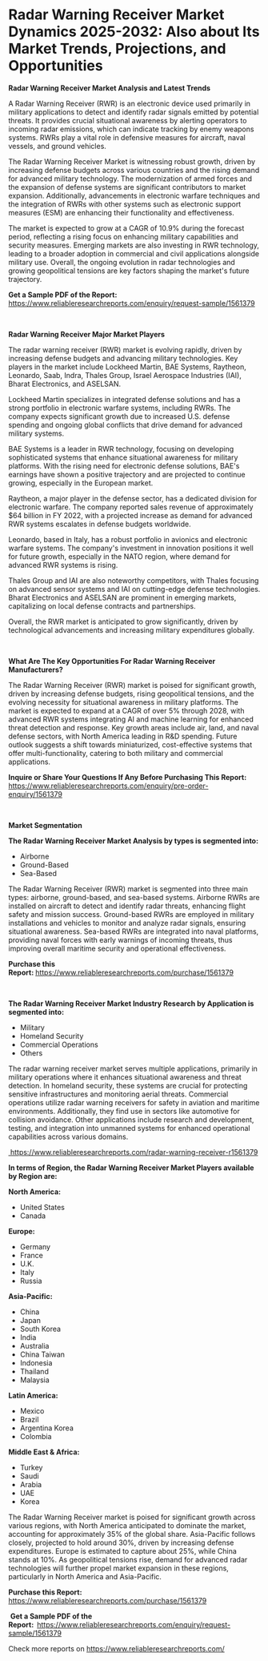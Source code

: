 <p><h1>Radar Warning Receiver Market Dynamics 2025-2032: Also about Its Market Trends, Projections, and Opportunities</h1></p><p><strong>Radar Warning Receiver Market Analysis and Latest Trends</strong></p>
<p><p>A Radar Warning Receiver (RWR) is an electronic device used primarily in military applications to detect and identify radar signals emitted by potential threats. It provides crucial situational awareness by alerting operators to incoming radar emissions, which can indicate tracking by enemy weapons systems. RWRs play a vital role in defensive measures for aircraft, naval vessels, and ground vehicles.</p><p>The Radar Warning Receiver Market is witnessing robust growth, driven by increasing defense budgets across various countries and the rising demand for advanced military technology. The modernization of armed forces and the expansion of defense systems are significant contributors to market expansion. Additionally, advancements in electronic warfare techniques and the integration of RWRs with other systems such as electronic support measures (ESM) are enhancing their functionality and effectiveness.</p><p>The market is expected to grow at a CAGR of 10.9% during the forecast period, reflecting a rising focus on enhancing military capabilities and security measures. Emerging markets are also investing in RWR technology, leading to a broader adoption in commercial and civil applications alongside military use. Overall, the ongoing evolution in radar technologies and growing geopolitical tensions are key factors shaping the market's future trajectory.</p></p>
<p><strong>Get a Sample PDF of the Report:&nbsp;</strong> <a href="https://www.reliableresearchreports.com/enquiry/request-sample/1561379?utm_campaign=1558&utm_medium=2&utm_source=Github&utm_content=ia&utm_term=16022025&utm_id=radar-warning-receiver">https://www.reliableresearchreports.com/enquiry/request-sample/1561379</a></p>
<p>&nbsp;</p>
<p><strong>Radar Warning Receiver Major Market Players</strong></p>
<p><p>The radar warning receiver (RWR) market is evolving rapidly, driven by increasing defense budgets and advancing military technologies. Key players in the market include Lockheed Martin, BAE Systems, Raytheon, Leonardo, Saab, Indra, Thales Group, Israel Aerospace Industries (IAI), Bharat Electronics, and ASELSAN.</p><p>Lockheed Martin specializes in integrated defense solutions and has a strong portfolio in electronic warfare systems, including RWRs. The company expects significant growth due to increased U.S. defense spending and ongoing global conflicts that drive demand for advanced military systems.</p><p>BAE Systems is a leader in RWR technology, focusing on developing sophisticated systems that enhance situational awareness for military platforms. With the rising need for electronic defense solutions, BAE's earnings have shown a positive trajectory and are projected to continue growing, especially in the European market.</p><p>Raytheon, a major player in the defense sector, has a dedicated division for electronic warfare. The company reported sales revenue of approximately $64 billion in FY 2022, with a projected increase as demand for advanced RWR systems escalates in defense budgets worldwide.</p><p>Leonardo, based in Italy, has a robust portfolio in avionics and electronic warfare systems. The company's investment in innovation positions it well for future growth, especially in the NATO region, where demand for advanced RWR systems is rising.</p><p>Thales Group and IAI are also noteworthy competitors, with Thales focusing on advanced sensor systems and IAI on cutting-edge defense technologies. Bharat Electronics and ASELSAN are prominent in emerging markets, capitalizing on local defense contracts and partnerships.</p><p>Overall, the RWR market is anticipated to grow significantly, driven by technological advancements and increasing military expenditures globally.</p></p>
<p>&nbsp;</p>
<p><strong>What Are The Key Opportunities For Radar Warning Receiver Manufacturers?</strong></p>
<p><p>The Radar Warning Receiver (RWR) market is poised for significant growth, driven by increasing defense budgets, rising geopolitical tensions, and the evolving necessity for situational awareness in military platforms. The market is expected to expand at a CAGR of over 5% through 2028, with advanced RWR systems integrating AI and machine learning for enhanced threat detection and response. Key growth areas include air, land, and naval defense sectors, with North America leading in R&D spending. Future outlook suggests a shift towards miniaturized, cost-effective systems that offer multi-functionality, catering to both military and commercial applications.</p></p>
<p><strong>Inquire or Share Your Questions If Any Before Purchasing This Report:</strong> <a href="https://www.reliableresearchreports.com/enquiry/pre-order-enquiry/1561379?utm_campaign=1558&utm_medium=2&utm_source=Github&utm_content=ia&utm_term=16022025&utm_id=radar-warning-receiver">https://www.reliableresearchreports.com/enquiry/pre-order-enquiry/1561379</a></p>
<p>&nbsp;</p>
<p><strong>Market Segmentation</strong></p>
<p><strong>The Radar Warning Receiver Market Analysis by types is segmented into:</strong></p>
<p><ul><li>Airborne</li><li>Ground-Based</li><li>Sea-Based</li></ul></p>
<p><p>The Radar Warning Receiver (RWR) market is segmented into three main types: airborne, ground-based, and sea-based systems. Airborne RWRs are installed on aircraft to detect and identify radar threats, enhancing flight safety and mission success. Ground-based RWRs are employed in military installations and vehicles to monitor and analyze radar signals, ensuring situational awareness. Sea-based RWRs are integrated into naval platforms, providing naval forces with early warnings of incoming threats, thus improving overall maritime security and operational effectiveness.</p></p>
<p><strong>Purchase this Report:&nbsp;</strong><a href="https://www.reliableresearchreports.com/purchase/1561379?utm_campaign=1558&utm_medium=2&utm_source=Github&utm_content=ia&utm_term=16022025&utm_id=radar-warning-receiver">https://www.reliableresearchreports.com/purchase/1561379</a></p>
<p>&nbsp;</p>
<p><strong>The Radar Warning Receiver Market Industry Research by Application is segmented into:</strong></p>
<p><ul><li>Military</li><li>Homeland Security</li><li>Commercial Operations</li><li>Others</li></ul></p>
<p><p>The radar warning receiver market serves multiple applications, primarily in military operations where it enhances situational awareness and threat detection. In homeland security, these systems are crucial for protecting sensitive infrastructures and monitoring aerial threats. Commercial operations utilize radar warning receivers for safety in aviation and maritime environments. Additionally, they find use in sectors like automotive for collision avoidance. Other applications include research and development, testing, and integration into unmanned systems for enhanced operational capabilities across various domains.</p></p>
<p><a href="https://www.reliableresearchreports.com/radar-warning-receiver-r1561379?utm_campaign=1558&utm_medium=2&utm_source=Github&utm_content=ia&utm_term=16022025&utm_id=radar-warning-receiver">&nbsp;https://www.reliableresearchreports.com/radar-warning-receiver-r1561379</a></p>
<p><strong>In terms of Region, the Radar Warning Receiver Market Players available by Region are:</strong></p>
<p>
    <p> <strong> North America: </strong>
        <ul>
            <li>United States</li>
            <li>Canada</li>
        </ul>
        </p> 
    <p> <strong> Europe: </strong>
        <ul>
            <li>Germany</li>
            <li>France</li>
            <li>U.K.</li>
            <li>Italy</li>
            <li>Russia</li>
        </ul>
        </p> 
    <p> <strong> Asia-Pacific: </strong>
        <ul>
            <li>China</li>
            <li>Japan</li>
            <li>South Korea</li>
            <li>India</li>
            <li>Australia</li>
            <li>China Taiwan</li>
            <li>Indonesia</li>
            <li>Thailand</li>
            <li>Malaysia</li>
        </ul>
        </p> 
    <p> <strong> Latin America: </strong>
        <ul>
            <li>Mexico</li>
            <li>Brazil</li>
            <li>Argentina Korea</li>
            <li>Colombia</li>
        </ul>
        </p> 
    <p> <strong> Middle East & Africa: </strong>
        <ul>
            <li>Turkey</li>
            <li>Saudi</li>
            <li>Arabia</li>
            <li>UAE</li>
            <li>Korea</li>
        </ul>
    </p>
    </p>
<p><p>The Radar Warning Receiver market is poised for significant growth across various regions, with North America anticipated to dominate the market, accounting for approximately 35% of the global share. Asia-Pacific follows closely, projected to hold around 30%, driven by increasing defense expenditures. Europe is estimated to capture about 25%, while China stands at 10%. As geopolitical tensions rise, demand for advanced radar technologies will further propel market expansion in these regions, particularly in North America and Asia-Pacific.</p></p>
<p><strong>Purchase this Report: </strong><a href="https://www.reliableresearchreports.com/purchase/1561379?utm_campaign=1558&utm_medium=2&utm_source=Github&utm_content=ia&utm_term=16022025&utm_id=radar-warning-receiver">https://www.reliableresearchreports.com/purchase/1561379</a></p>
<p>&nbsp;<strong>Get a Sample PDF of the Report:&nbsp;&nbsp;</strong><a href="https://www.reliableresearchreports.com/enquiry/request-sample/1561379?utm_campaign=1558&utm_medium=2&utm_source=Github&utm_content=ia&utm_term=16022025&utm_id=radar-warning-receiver">https://www.reliableresearchreports.com/enquiry/request-sample/1561379</a></p>
<p><strong></strong></p>
<p>Check more reports on <a href="https://www.reliableresearchreports.com/?utm_campaign=1558&utm_medium=2&utm_source=Github&utm_content=ia&utm_term=16022025&utm_id=radar-warning-receiver">https://www.reliableresearchreports.com/</a></p>
